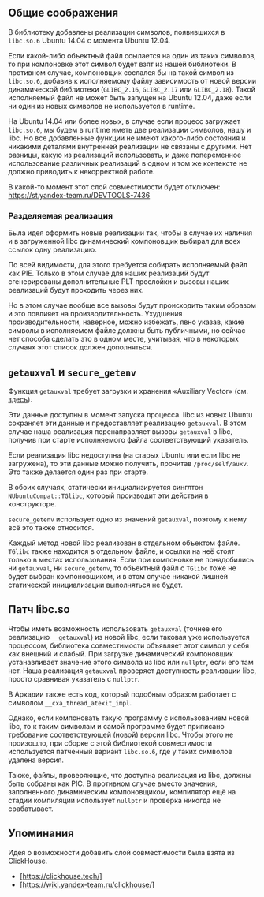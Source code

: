## Общие соображения

В библиотеку добавлены реализации символов, появившихся в `libc.so.6` Ubuntu
14.04 с момента Ubuntu 12.04.

Если какой-либо объектный файл ссылается на один из таких символов, то при
компоновке этот символ будет взят из нашей библиотеки. В противном случае,
компоновщик сослался бы на такой символ из `libc.so.6`, добавив к исполняемому
файлу зависимость от новой версии динамической библиотеки (`GLIBC_2.16`,
`GLIBC_2.17` или `GLIBC_2.18`). Такой исполняемый файл не может быть запущен на
Ubuntu 12.04, даже если ни один из новых символов не используется в runtime.

На Ubuntu 14.04 или более новых, в случае если процесс загружает `libc.so.6`, мы
будем в runtime иметь две реализации символов, нашу и libc. Но все добавленные
функции не имеют какого-либо состояния и никакими деталями внутренней реализации
не связаны с другими. Нет разницы, какую из реализаций использовать, и даже
попеременное использование различных реализаций в одном и том же контексте не
должно приводить к некорректной работе.

В какой-то момент этот слой совместимости будет отключен: https://st.yandex-team.ru/DEVTOOLS-7436

### Разделяемая реализация

Была идея оформить новые реализации так, чтобы в случае их наличия и в
загруженной libc динамический компоновщик выбирал для всех ссылок одну
реализацию.

По всей видимости, для этого требуется собирать исполняемый файл как PIE. Только
в этом случае для наших реализаций будут сгенерированы дополнительные PLT
прослойки и вызовы наших реализаций будут проходить через них.

Но в этом случае вообще все вызовы будут происходить таким образом и это
повлияет на производительность. Ухудшения производительности, наверное, можно
избежать, явно указав, какие символы в исполняемом файле должны быть публичными,
но сейчас нет способа сделать это в одном месте, учитывая, что в некоторых
случаях этот список должен дополняться.

## `getauxval` и `secure_getenv`

Функция `getauxval` требует загрузки и хранения «Auxiliary Vector» (см.
[здесь](https://refspecs.linuxfoundation.org/LSB_1.3.0/IA64/spec/auxiliaryvector.html)).

Эти данные доступны в момент запуска процесса. libc из новых Ubuntu сохраняет
эти данные и предоставляет реализацию `getauxval`. В этом случае наша реализация
перенаправляет вызовы `getauxval` в libc, получив при старте исполняемого файла
соответствующий указатель.

Если реализация libc недоступна (на старых Ubuntu или если libc не загружена),
то эти данные можно получить, прочитав `/proc/self/auxv`. Это также делается
один раз при старте.

В обоих случаях, статически инициализируется синглтон `NUbuntuCompat::TGlibc`,
который производит эти действия в конструкторе.

`secure_getenv` использует одно из значений `getauxval`, поэтому к нему всё это
также относится.

Каждый метод новой libc реализован в отдельном объектом файле. `TGlibc` также
находится в отдельном файле, и ссылки на неё стоят только в местах использования.
Если при компоновке не понадобились ни `getauxval`, ни `secure_getenv`, то
объектный файл с `TGlibc` тоже не будет выбран компоновщиком, и в этом случае
никакой лишней статической инициализации выполняться не будет.

## Патч libc.so

Чтобы иметь возможность использовать `getauxval` (точнее его реализацию
`__getauxval`) из новой libc, если таковая уже используется процессом,
библиотека совместимости объявляет этот символ у себя как внешний и слабый. При
загрузке динамический компоновщик устанавливает значение этого символа из libc
или `nullptr`, если его там нет. Наша реализация `getauxval` проверяет
доступность реализации libc, просто сравнивая указатель с `nullptr`.

В Аркадии также есть код, который подобным образом работает с символом
`__cxa_thread_atexit_impl`.

Однако, если компоновать такую программу с использованием новой libc, то к таким
символам и самой программе будет приписано требование соответствующей (новой)
версии libc. Чтобы этого не произошло, при сборке с этой библиотекой
совместимости используется патченный вариант `libc.so.6`, где у таких символов
удалена версия.

Также, файлы, проверяющие, что доступна реализация из libc, должны быть собраны
как PIC. В противном случае вместо значения, заполненного динамическим
компоновщиком, компилятор ещё на стадии компиляции использует `nullptr` и
проверка никогда не срабатывает.

## Упоминания

Идея о возможности добавить слой совместимости была взята из ClickHouse.
* [https://clickhouse.tech/]
* [https://wiki.yandex-team.ru/clickhouse/]
